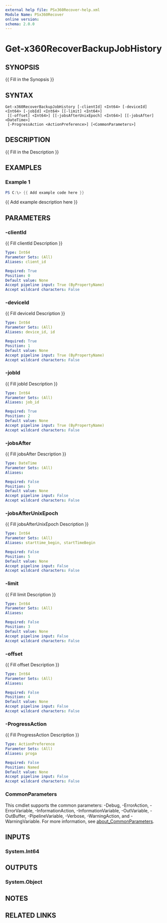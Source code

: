 ```yaml
---
external help file: PSx360Recover-help.xml
Module Name: PSx360Recover
online version:
schema: 2.0.0
---
```


# Get-x360RecoverBackupJobHistory

## SYNOPSIS
{{ Fill in the Synopsis }}

## SYNTAX

```
Get-x360RecoverBackupJobHistory [-clientId] <Int64> [-deviceId] <Int64> [-jobId] <Int64> [[-limit] <Int64>]
 [[-offset] <Int64>] [[-jobsAfterUnixEpoch] <Int64>] [[-jobsAfter] <DateTime>]
 [-ProgressAction <ActionPreference>] [<CommonParameters>]
```

## DESCRIPTION
{{ Fill in the Description }}

## EXAMPLES

### Example 1
```powershell
PS C:\> {{ Add example code here }}
```

{{ Add example description here }}

## PARAMETERS

### -clientId
{{ Fill clientId Description }}

```yaml
Type: Int64
Parameter Sets: (All)
Aliases: client_id

Required: True
Position: 0
Default value: None
Accept pipeline input: True (ByPropertyName)
Accept wildcard characters: False
```

### -deviceId
{{ Fill deviceId Description }}

```yaml
Type: Int64
Parameter Sets: (All)
Aliases: device_id, id

Required: True
Position: 1
Default value: None
Accept pipeline input: True (ByPropertyName)
Accept wildcard characters: False
```

### -jobId
{{ Fill jobId Description }}

```yaml
Type: Int64
Parameter Sets: (All)
Aliases: job_id

Required: True
Position: 2
Default value: None
Accept pipeline input: True (ByPropertyName)
Accept wildcard characters: False
```

### -jobsAfter
{{ Fill jobsAfter Description }}

```yaml
Type: DateTime
Parameter Sets: (All)
Aliases:

Required: False
Position: 5
Default value: None
Accept pipeline input: False
Accept wildcard characters: False
```

### -jobsAfterUnixEpoch
{{ Fill jobsAfterUnixEpoch Description }}

```yaml
Type: Int64
Parameter Sets: (All)
Aliases: starttime_begin, startTimeBegin

Required: False
Position: 5
Default value: None
Accept pipeline input: False
Accept wildcard characters: False
```

### -limit
{{ Fill limit Description }}

```yaml
Type: Int64
Parameter Sets: (All)
Aliases:

Required: False
Position: 3
Default value: None
Accept pipeline input: False
Accept wildcard characters: False
```

### -offset
{{ Fill offset Description }}

```yaml
Type: Int64
Parameter Sets: (All)
Aliases:

Required: False
Position: 4
Default value: None
Accept pipeline input: False
Accept wildcard characters: False
```

### -ProgressAction
{{ Fill ProgressAction Description }}

```yaml
Type: ActionPreference
Parameter Sets: (All)
Aliases: proga

Required: False
Position: Named
Default value: None
Accept pipeline input: False
Accept wildcard characters: False
```

### CommonParameters
This cmdlet supports the common parameters: -Debug, -ErrorAction, -ErrorVariable, -InformationAction, -InformationVariable, -OutVariable, -OutBuffer, -PipelineVariable, -Verbose, -WarningAction, and -WarningVariable. For more information, see [about_CommonParameters](http://go.microsoft.com/fwlink/?LinkID=113216).

## INPUTS

### System.Int64

## OUTPUTS

### System.Object

## NOTES

## RELATED LINKS
